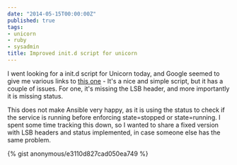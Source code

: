 ```yaml
---
date: "2014-05-15T00:00:00Z"
published: true
tags:
- unicorn
- ruby
- sysadmin
title: Improved init.d script for unicorn
---
```


I went looking for a init.d script for Unicorn today, and Google seemed to
give me various links to [this one](https://gist.github.com/jaygooby/504875) -
It's a nice and simple script, but it has a couple of issues. For one, it's
missing the LSB header, and more importantly it is missing status.

This does not make Ansible very happy, as it is using the status to check if
the service is running before enforcing state=stopped or state=running. I spent
some time tracking this down, so I wanted to share a fixed version with LSB
headers and status implemented, in case someone else has the same problem.

{% gist anonymous/e3110d827cad050ea749 %}
